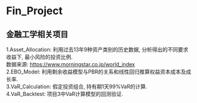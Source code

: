 # Fin_Project
## 金融工学相关项目  
1.Asset_Allocation: 利用过去13年9种资产类别的历史数据, 分析得出的不同要求收益下, 最小风险的投资比例.  
数据来源: https://www.morningstar.co.jp/world_index  
2.EBO_Model: 利用剩余收益模型与PBR的关系和线性回归推算权益资本成本及成长率.  
3.VaR_Calculation: 假定投资组合, 持有期1天99%VaR的计算.  
4.VaR_Backtest: 项目3中VaR计算模型的回测验证.

